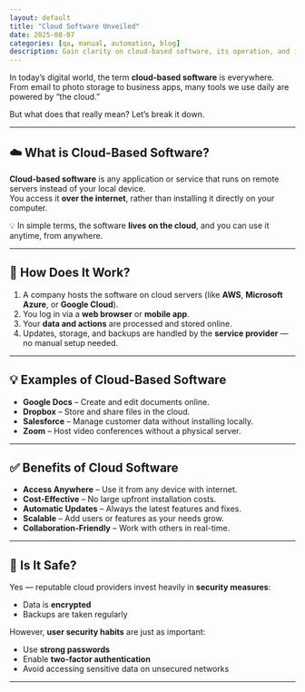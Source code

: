 ```yaml
---
layout: default
title: "Cloud Software Unveiled"
date: 2025-08-07
categories: [qa, manual, automation, blog]
description: Gain clarity on cloud-based software, its operation, and its transformative impact on modern computing.
---
```


In today’s digital world, the term **cloud-based software** is everywhere.  
From email to photo storage to business apps, many tools we use daily are powered by “the cloud.”  

But what does that really mean? Let’s break it down.

---

## ☁️ What is Cloud-Based Software?

**Cloud-based software** is any application or service that runs on remote servers instead of your local device.  
You access it **over the internet**, rather than installing it directly on your computer.

💡 In simple terms, the software **lives on the cloud**, and you can use it anytime, from anywhere.

---

## 🔧 How Does It Work?

1. A company hosts the software on cloud servers (like **AWS**, **Microsoft Azure**, or **Google Cloud**).
2. You log in via a **web browser** or **mobile app**.
3. Your **data and actions** are processed and stored online.
4. Updates, storage, and backups are handled by the **service provider** — no manual setup needed.

---

## 💡 Examples of Cloud-Based Software

- **Google Docs** – Create and edit documents online.  
- **Dropbox** – Store and share files in the cloud.  
- **Salesforce** – Manage customer data without installing locally.  
- **Zoom** – Host video conferences without a physical server.

---

## ✅ Benefits of Cloud Software

- **Access Anywhere** – Use it from any device with internet.  
- **Cost-Effective** – No large upfront installation costs.  
- **Automatic Updates** – Always the latest features and fixes.  
- **Scalable** – Add users or features as your needs grow.  
- **Collaboration-Friendly** – Work with others in real-time.

---

## 🔐 Is It Safe?

Yes — reputable cloud providers invest heavily in **security measures**:  
- Data is **encrypted**  
- Backups are taken regularly  

However, **user security habits** are just as important:  
- Use **strong passwords**  
- Enable **two-factor authentication**  
- Avoid accessing sensitive data on unsecured networks

---
